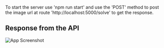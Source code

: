 To start the server use 'npm run start' and use the 'POST' method to post the image url at route 'http://localhost:5000/solve' to get the response. 

## Response from the API
![App Screenshot](https://i.stack.imgur.com/ZbHNL.png)

